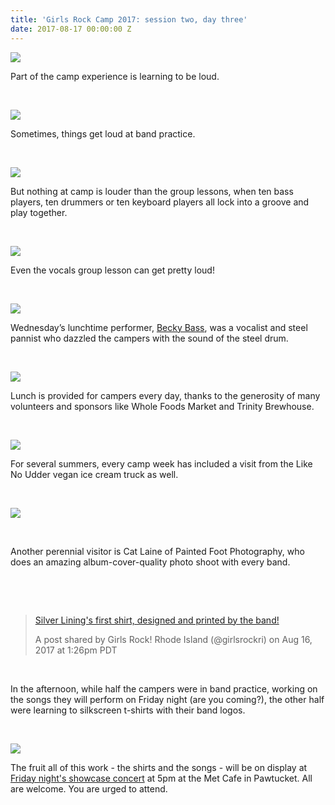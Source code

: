 ```yaml
---
title: 'Girls Rock Camp 2017: session two, day three'
date: 2017-08-17 00:00:00 Z
---
```


[![](images/02-03-01.jpg)](http://girlsrockri.org/wp-content/uploads/2017/08/02-03-01.jpg)

Part of the camp experience is learning to be loud.

 

[![](images/02-03-02.jpg)](http://girlsrockri.org/wp-content/uploads/2017/08/02-03-02.jpg)

Sometimes, things get loud at band practice.

 

[![](images/02-03-03.jpg)](http://girlsrockri.org/wp-content/uploads/2017/08/02-03-03.jpg)

But nothing at camp is louder than the group lessons, when ten bass players, ten drummers or ten keyboard players all lock into a groove and play together.

 

[![](images/02-03-04.jpg)](http://girlsrockri.org/wp-content/uploads/2017/08/02-03-04.jpg)

Even the vocals group lesson can get pretty loud!

 

[![](images/02-03-05.jpg)](http://girlsrockri.org/wp-content/uploads/2017/08/02-03-05.jpg)

Wednesday’s lunchtime performer, [Becky Bass](https://www.beckybass.com/), was a vocalist and steel pannist who dazzled the campers with the sound of the steel drum.

 

[![](images/02-03-06.jpg)](http://girlsrockri.org/wp-content/uploads/2017/08/02-03-06.jpg)

Lunch is provided for campers every day, thanks to the generosity of many volunteers and sponsors like Whole Foods Market and Trinity Brewhouse.

 

[![](images/udder.jpg)](http://girlsrockri.org/wp-content/uploads/2017/08/udder.jpg)

For several summers, every camp week has included a visit from the Like No Udder vegan ice cream truck as well.

 

[![](images/02-03-08.jpg)](http://girlsrockri.org/wp-content/uploads/2017/08/02-03-08.jpg)

 

Another perennial visitor is Cat Laine of Painted Foot Photography, who does an amazing album-cover-quality photo shoot with every band.

 

 

> [Silver Lining's first shirt, designed and printed by the band!](https://www.instagram.com/p/BX3jaiAhduR/)
> 
> A post shared by Girls Rock! Rhode Island (@girlsrockri) on Aug 16, 2017 at 1:26pm PDT

 

In the afternoon, while half the campers were in band practice, working on the songs they will perform on Friday night (are you coming?), the other half were learning to silkscreen t-shirts with their band logos.

 

[![](images/02-03-10.jpg)](http://girlsrockri.org/wp-content/uploads/2017/08/02-03-10.jpg)

The fruit all of this work - the shirts and the songs - will be on display at [Friday night's showcase concert](https://www.facebook.com/events/139898076603209/) at 5pm at the Met Cafe in Pawtucket. All are welcome. You are urged to attend.

